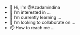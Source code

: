 - 👋 Hi, I’m @Azadamindina
- 👀 I’m interested in ...
- 🌱 I’m currently learning ...
- 💞️ I’m looking to collaborate on ...
- 📫 How to reach me ...

<!---
Azadamindina/Azadamindina is a ✨ special ✨ repository because its `README.md` (this file) appears on your GitHub profile.
You can click the Preview link to take a look at your changes.
--->
